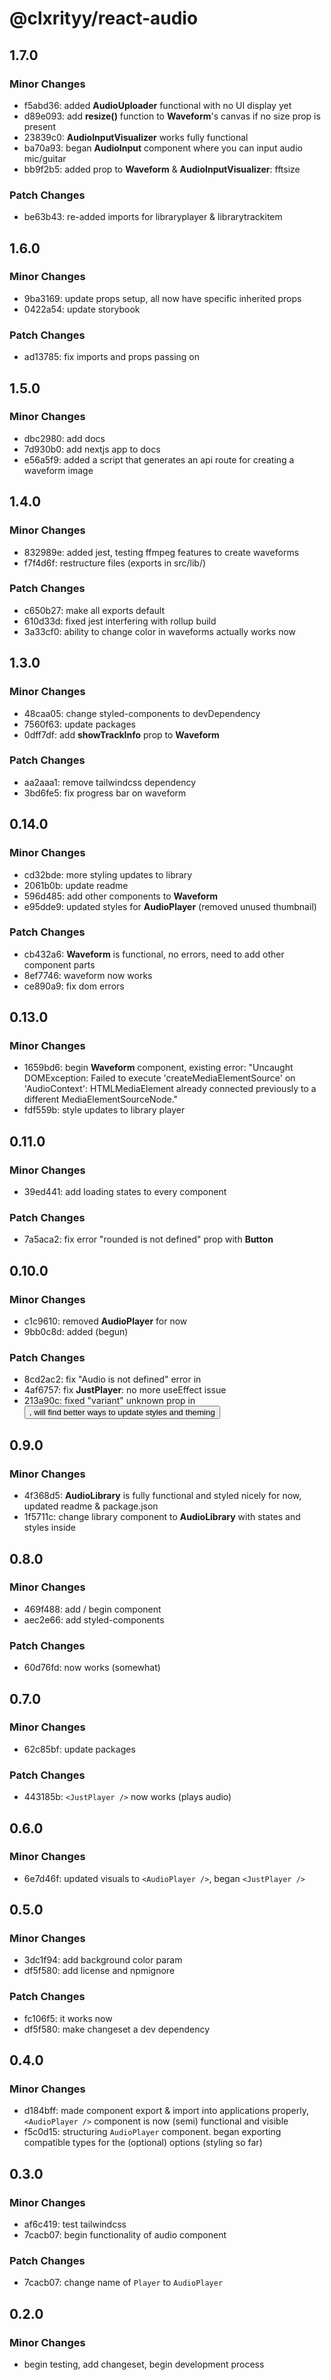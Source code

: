 # @clxrityy/react-audio

## 1.7.0

### Minor Changes

-   f5abd36: added **AudioUploader** functional with no UI display yet
-   d89e093: add **resize()** function to **Waveform**'s canvas if no size prop is present
-   23839c0: **AudioInputVisualizer** works fully functional
-   ba70a93: began **AudioInput** component where you can input audio mic/guitar
-   bb9f2b5: added prop to **Waveform** & **AudioInputVisualizer**: fftsize

### Patch Changes

-   be63b43: re-added imports for libraryplayer & librarytrackitem

## 1.6.0

### Minor Changes

-   9ba3169: update props setup, all now have specific inherited props
-   0422a54: update storybook

### Patch Changes

-   ad13785: fix imports and props passing on

## 1.5.0

### Minor Changes

-   dbc2980: add docs
-   7d930b0: add nextjs app to docs
-   e56a5f9: added a script that generates an api route for creating a waveform image

## 1.4.0

### Minor Changes

-   832989e: added jest, testing ffmpeg features to create waveforms
-   f7f4d6f: restructure files (exports in src/lib/)

### Patch Changes

-   c650b27: make all exports default
-   610d33d: fixed jest interfering with rollup build
-   3a33cf0: ability to change color in waveforms actually works now

## 1.3.0

### Minor Changes

-   48caa05: change styled-components to devDependency
-   7560f63: update packages
-   0dff7df: add **showTrackInfo** prop to **Waveform**

### Patch Changes

-   aa2aaa1: remove tailwindcss dependency
-   3bd6fe5: fix progress bar on waveform

## 0.14.0

### Minor Changes

-   cd32bde: more styling updates to library
-   2061b0b: update readme
-   596d485: add other components to **Waveform**
-   e95dde9: updated styles for **AudioPlayer** (removed unused thumbnail)

### Patch Changes

-   cb432a6: **Waveform** is functional, no errors, need to add other component parts
-   8ef7746: waveform now works
-   ce890a9: fix dom errors

## 0.13.0

### Minor Changes

-   1659bd6: begin **Waveform** component, existing error: "Uncaught DOMException: Failed to execute 'createMediaElementSource' on 'AudioContext': HTMLMediaElement already connected previously to a different MediaElementSourceNode."
-   fdf559b: style updates to library player

## 0.11.0

### Minor Changes

-   39ed441: add loading states to every component

### Patch Changes

-   7a5aca2: fix error "rounded is not defined" prop with **Button**

## 0.10.0

### Minor Changes

-   c1c9610: removed **AudioPlayer** for now
-   9bb0c8d: added (begun) **<AudioPlayer />**

### Patch Changes

-   8cd2ac2: fix "Audio is not defined" error in **<JustPlayer />**
-   4af6757: fix **JustPlayer**: no more useEffect issue
-   213a90c: fixed "variant" unknown prop in **<Button />**, will find better ways to update styles and theming

## 0.9.0

### Minor Changes

-   4f368d5: **AudioLibrary** is fully functional and styled nicely for now, updated readme & package.json
-   1f5711c: change library component to **AudioLibrary** with states and styles inside

## 0.8.0

### Minor Changes

-   469f488: add / begin <LibraryPlayer /> component
-   aec2e66: add styled-components

### Patch Changes

-   60d76fd: <LibraryPlayer /> now works (somewhat)

## 0.7.0

### Minor Changes

-   62c85bf: update packages

### Patch Changes

-   443185b: `<JustPlayer />` now works (plays audio)

## 0.6.0

### Minor Changes

-   6e7d46f: updated visuals to `<AudioPlayer />`, began `<JustPlayer />`

## 0.5.0

### Minor Changes

-   3dc1f94: add background color param
-   df5f580: add license and npmignore

### Patch Changes

-   fc106f5: it works now
-   df5f580: make changeset a dev dependency

## 0.4.0

### Minor Changes

-   d184bff: made component export & import into applications properly, `<AudioPlayer />` component is now (semi) functional and visible
-   f5c0d15: structuring `AudioPlayer` component. began exporting compatible types for the (optional) options (styling so far)

## 0.3.0

### Minor Changes

-   af6c419: test tailwindcss
-   7cacb07: begin functionality of audio component

### Patch Changes

-   7cacb07: change name of `Player` to `AudioPlayer`

## 0.2.0

### Minor Changes

-   begin testing, add changeset, begin development process
